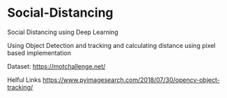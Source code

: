 # Social-Distancing
Social Distancing using Deep Learning

Using Object Detection and tracking and calculating distance using pixel based implementation

Dataset: 
  https://motchallenge.net/
  
Helful Links
  https://www.pyimagesearch.com/2018/07/30/opencv-object-tracking/
